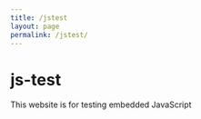```yaml
---
title: /jstest
layout: page
permalink: /jstest/
---
```


# js-test

This website is for testing embedded JavaScript

<script>
    document.getElementById("demo").innerHTML = 5 + 6;
</script>

<p id="demo"></p>
